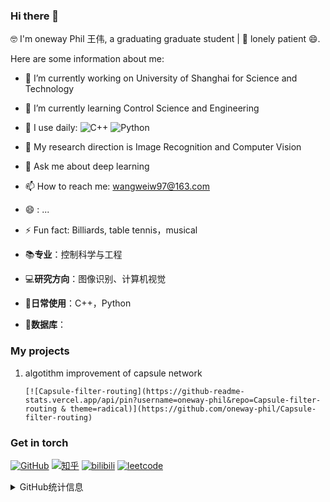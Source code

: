 ### Hi there 👋
🤓 I'm oneway Phil 王伟, a graduating graduate student | 🔭 lonely patient 😄.


Here are some information about me:
- 🔭 I’m currently working on University of Shanghai for Science and Technology
- 🌱 I’m currently learning Control Science and Engineering
- 👯 I use daily: 
      ![C++](https://img.shields.io/badge/-C++-00599C?style=plastic&logo=c)
      ![Python](https://img.shields.io/badge/-Python-8fcfd1?style=plastic&logo=Python)
- 🤔 My research direction is Image Recognition and Computer Vision
- 💬 Ask me about deep learning
- 📫 How to reach me: wangweiw97@163.com
- 😄 : ...
- ⚡ Fun fact: Billiards, table tennis，musical


- 📚**专业**：控制科学与工程
- 💻**研究方向**：图像识别、计算机视觉
- 📝**日常使用**：C++，Python
- 💼**数据库**：


### My projects

1. algotithm improvement of capsule network 

       [![Capsule-filter-routing](https://github-readme-stats.vercel.app/api/pin?username=oneway-phil&repo=Capsule-filter-routing & theme=radical)](https://github.com/oneway-phil/Capsule-filter-routing)





### Get in torch 
[![GitHub](https://img.shields.io/badge/GitHub-grey?logo=github)](https://github.com/oneway-phil)
[![知乎](https://img.shields.io/badge/知乎-white?logo=zhihu)](https://www.zhihu.com/people/oneway-79)
[![bilibili](https://img.shields.io/badge/bilibili-ff69b4?logo=bilibili)](https://space.bilibili.com/34628716)
[![leetcode](https://img.shields.io/badge/leetcode-yellow?logo=leetcode)](https://leetcode-cn.com/u/he-yi-_phil/)








<details>
<summary>GitHub统计信息</summary>

<br/>

> 动态太少，不好意思展示
> 


![](https://github-readme-stats.vercel.app/api?username=oneway-phil)
</a>
<br/>










